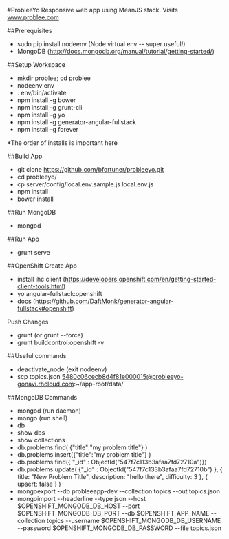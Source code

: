#ProbleeYo
Responsive web app using MeanJS stack. Visits www.problee.com

##Prerequisites
- sudo pip install nodeenv (Node virtual env -- super useful!)
- MongoDB (http://docs.mongodb.org/manual/tutorial/getting-started/)

##Setup Workspace
- mkdir problee; cd problee
- nodeenv env
- . env/bin/activate
- npm install -g bower
- npm install -g grunt-cli
- npm install -g yo
- npm install -g generator-angular-fullstack
- npm install -g forever

*The order of installs is important here

##Build App
- git clone https://github.com/bfortuner/probleeyo.git
- cd probleeyo/
- cp server/config/local.env.sample.js local.env.js
- npm install
- bower install

##Run MongoDB
- mongod

##Run App
- grunt serve

##OpenShift
Create App
- install ihc client (https://developers.openshift.com/en/getting-started-client-tools.html)
- yo angular-fullstack:openshift
- docs (https://github.com/DaftMonk/generator-angular-fullstack#openshift)

Push Changes
- grunt (or grunt --force)
- grunt buildcontrol:openshift -v

##Useful commands
- deactivate_node (exit nodeenv)
- scp topics.json 5480c06cecb8d4f81e000015@probleeyo-gonavi.rhcloud.com:~/app-root/data/

##MongoDB Commands
- mongod (run daemon)
- mongo (run shell)
- db 
- show dbs
- show collections
- db.problems.find( {"title":"my problem title"} )
- db.problems.insert({"title":"my problem title"} )
- db.problems.find({ "_id" : ObjectId("547f7c113b3afaa7fd72710a")})
- db.problems.update(
   {"_id" : ObjectId("547f7c133b3afaa7fd72710b") },
   {
      title: "New Problem Title",
      description: "hello there",
      difficulty: 3
   },
   { upsert: false }
)
- mongoexport --db probleeapp-dev --collection topics --out topics.json
- mongoimport --headerline --type json --host $OPENSHIFT_MONGODB_DB_HOST --port $OPENSHIFT_MONGODB_DB_PORT --db $OPENSHIFT_APP_NAME --collection topics --username $OPENSHIFT_MONGODB_DB_USERNAME  --password $OPENSHIFT_MONGODB_DB_PASSWORD --file topics.json
